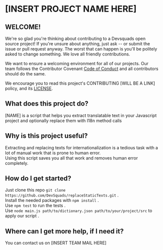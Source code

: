 # [INSERT PROJECT NAME HERE]

## WELCOME!
We're so glad you're thinking about contributing to a Devsquads open source project! If you're unsure about anything, just ask -- or submit the issue or pull request anyway. The worst that can happen is you'll be politely asked to change something. We love all friendly contributions.

We want to ensure a welcoming environment for all of our projects. Our team follows the Contributor Covenant [Code of Conduct](https://github.com/DevSquads/replaceStaticTexts/blob/master/CODE_OF_CONDUCT) and all contributors should do the same.

We encourage you to read this project's CONTRIBUTING [WILL BE A LINK] policy, and its [LICENSE](https://github.com/DevSquads/replaceStaticTexts/blob/master/LICENSE).

## What does this project do?
[NAME] is a script that helps you extract translatable text in your Javascript project and optionally replace
them with I18n method calls
## Why is this project useful?
Extracting and replacing texts for internationalization is a tedious task with a lot of manual work that is prone to human error.  
Using this script saves you all that work and removes human error completely.
## How do I get started?
Just clone this repo
`git clone https://github.com/DevSquads/replaceStaticTexts.git` .  
Install the needed packages with `npm install` .   
Use `npm test` to run the tests .   
Use `node main.js path/to/dictionary.json path/to/your/project/src` to apply our script .  
## Where can I get more help, if I need it?
You can contact us on [INSERT TEAM MAIL HERE]
